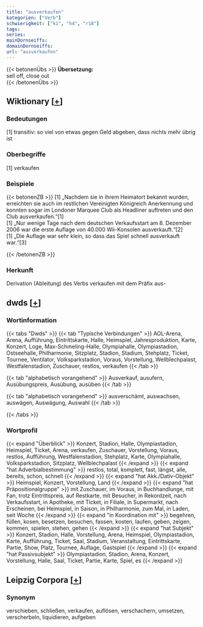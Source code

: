 ```yaml
---
title: "ausverkaufen"
kategorien: ["Verb"]
schwierigkeit: ["k1", "h4", "r18"]
tags:
series:
mainDornseiffs:
domainDornseiffs:
url: "ausverkaufen"
---
```


{{< betonenÜbs >}}
**Übersetzung:**  
sell off, close  out  
{{< /betonenÜbs >}}

## Wiktionary [[+](https://de.wiktionary.org/wiki/ausverkaufen)]

### Bedeutungen
[1] transitiv: so viel von etwas gegen Geld abgeben, dass nichts mehr übrig ist  

### Oberbegriffe
[1] verkaufen  

### Beispiele
{{< betonenZB >}}
[1] „Nachdem sie in ihrem Heimatort bekannt wurden, erreichten sie auch im restlichen Vereinigten Königreich Anerkennung und konnten sogar im Londoner Marquee Club als Headliner auftreten und den Club ausverkaufen.“[1]  
[1] „Nur wenige Tage nach dem deutschen Verkaufsstart am 8. Dezember 2006 war die erste Auflage von 40.000 Wii-Konsolen ausverkauft.“[2]  
[1] „Die Auflage war sehr klein, so dass das Spiel schnell ausverkauft war.“[3]  

{{< /betonenZB >}}
### Herkunft
Derivation (Ableitung) des Verbs verkaufen mit dem Präfix aus-  



## dwds [[+](https://www.dwds.de/wb/ausverkaufen)]

### Wortinformation
{{< tabs "Dwds" >}}
{{< tab "Typische Verbindungen" >}}
AOL-Arena, Arena, Aufführung, Eintrittskarte, Halle, Heimspiel, Jahresproduktion, Karte, Konzert, Loge, Max-Schmeling-Halle, Olympiahalle, Olympiastadion, Ostseehalle, Philharmonie, Sitzplatz, Stadion, Stadium, Stehplatz, Ticket, Tournee, Ventilator, Volksparkstadion, Voraus, Vorstellung, Wellblechpalast, Westfalenstadion, Zuschauer, restlos, verkaufen
{{< /tab >}}

{{< tab "alphabetisch vorangehend" >}}
Ausverkauf, ausufern, Ausübungspreis, Ausübung, ausüben
{{< /tab >}}

{{< tab "alphabetisch vorangehend" >}}
ausverschämt, auswachsen, auswägen, Auswägung, Auswahl
{{< /tab >}}

{{< /tabs >}}

### Wortprofil
{{< expand "Überblick" >}} Konzert, Stadion, Halle, Olympiastadion, Heimspiel, Ticket, Arena, verkaufen, Zuschauer, Vorstellung, Voraus, restlos, Aufführung, Westfalenstadion, Stehplatz, Karte, Olympiahalle, Volksparkstadion, Sitzplatz, Wellblechpalast {{< /expand >}}
{{< expand "hat Adverbialbestimmung" >}} restlos, total, komplett, fast, längst, alle, bereits, schon, schnell {{< /expand >}}
{{< expand "hat Akk./Dativ-Objekt" >}} Heimspiel, Konzert, Vorstellung, Land {{< /expand >}}
{{< expand "hat Präpositionalgruppe" >}} mit Zuschauer, im Voraus, in Buchhandlunge, mit Fan, trotz Eintrittspreis, auf Restkarte, mit Besucher, in Rekordzeit, nach Verkaufsstart, in Apotheke, mit Ticket, in Filiale, in Supermarkt, nach Erscheinen, bei Heimspiel, in Saison, in Philharmonie, zum Mal, in Laden, seit Woche {{< /expand >}}
{{< expand "in Koordination mit" >}} begehren, füllen, kosen, besetzen, besuchen, fassen, kosten, laufen, geben, zeigen, kommen, spielen, stehen, gehen {{< /expand >}}
{{< expand "hat Subjekt" >}} Konzert, Stadion, Halle, Vorstellung, Arena, Heimspiel, Olympiastadion, Karte, Aufführung, Ticket, Saal, Stadium, Veranstaltung, Eintrittskarte, Partie, Show, Platz, Tournee, Auflage, Gastspiel {{< /expand >}}
{{< expand "hat Passivsubjekt" >}} Olympiastadion, Stadion, Arena, Konzert, Vorstellung, Halle, Saal, Ticket, Partie, Karte, Spiel, es {{< /expand >}}

## Leipzig Corpora [[+](https://corpora.uni-leipzig.de/en/res?word=ausverkaufen&corpusId=deu_newscrawl-public_2018)]


### Synonym
verschieben, schließen, verkaufen, auflösen, verschachern, umsetzen, verscherbeln, liquidieren, aufgeben

